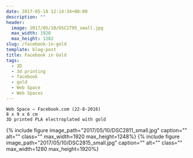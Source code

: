 ```yaml
---
date: 2017-05-10 12:14:34+00:00
description: ""
header:
  image: 2017/05/10/DSC2795_small.jpg
  max_width: 1920
  max_height: 1282
slug: /facebook-in-gold
template: blog-post
title: Facebook in Gold
tags:
  - 3D
  - 3d printing
  - facebook
  - gold
  - Web Space
  - Web Spaces
---
```


    Web Space – Facebook.com (22-8-2016)
    8 x 9 x 6 cm
    3D printed PLA electroplated with gold

{% include figure image_path="2017/05/10/DSC2811_small.jpg" caption="" alt="" class="" max_width=1920 max_height=1248%}
{% include figure image_path="2017/05/10/DSC2815_small.jpg" caption="" alt="" class="" max_width=1280 max_height=1920%}